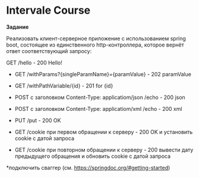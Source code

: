 # Intervale Course
**Задание**

Реализовать клиент-серверное приложение с использованием spring boot, состоящее из единственного http-контроллера, которое вернёт ответ соответствующий запросу:

GET /hello - 200 Hello!

- GET /withParams?{singleParamName}={paramValue} - 202 paramValue

- GET /withPathVariable/{id} - 201 for {id}

- POST с заголовком Content-Type: applicatiom/json /echo - 200 json

- POST с заголовком Content-Type: applicatiom/xml /echo - 200 xml

- PUT /put - 200 OK

- GET /cookie при первом обращении к серверу - 200 OK и установить cookie с датой запроса

- GET /cookie при повторном обращении к серверу - 200 вывести дату предыдущего обращения и обновить cookie с датой запроса

*подключить сваггер (см. https://springdoc.org/#getting-started)